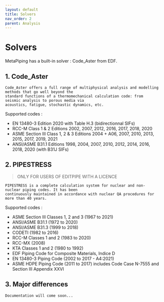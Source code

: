 ```yaml
---
layout: default
title: Solvers
nav_order: 2
parent: Analysis
---
```


# Solvers

MetaPiping has a built-in solver : Code_Aster from EDF.

## 1. Code_Aster

    Code_Aster offers a full range of multiphysical analysis and modelling methods that go well beyond the
    standard functions of a thermomechanical calculation code: from seismic analysis to porous media via
    acoustics, fatigue, stochastic dynamics, etc.

Supported codes :

- EN 13480-3 Edition 2020 with Table H.3 (bidirectionnal SIFs)
- RCC-M Class 1 & 2 Editions 2002, 2007, 2012, 2016, 2017, 2018, 2020
- ASME Section III Class 1, 2 & 3 Editions 2004 + A06, 2007, 2010, 2013, 2015, 2017, 2019, 2021
- ANSI/ASME B31.1 Editions 1998, 2004, 2007, 2010, 2012, 2014, 2016, 2018, 2020 (with B31J SIFs)

## 2. PIPESTRESS

>ONLY FOR USERS OF EDITPIPE WITH A LICENCE

    PIPESTRESS is a complete calculation system for nuclear and non-nuclear piping codes. It has been
    continuously maintained in accordance with nuclear QA procedures for more than 40 years.

Supported codes :

- ASME Section III Classes 1, 2 and 3 (1967 to 2021)
- ANSI/ASME B31.1 (1972 to 2020)
- ANSI/ASME B31.3 (1999 to 2018)
- CODETI (1982 to 2016)
- RCC-M Classes 1 and 2 (1983 to 2020)
- RCC-MX (2008)
- KTA Classes 1 and 2 (1980 to 1992)
- EDF Piping Code for Composite Materials, Indice D
- EN 13480-3 Piping Code (2002 to 2017 - A4:2021)
- ASME HDPE Piping Code (2011 to 2017) includes Code Case N-7555 and Section III Appendix XXVI

## 3. Major differences

    Documentation will come soon...